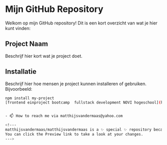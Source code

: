 # Mijn GitHub Repository

Welkom op mijn GitHub repository! Dit is een kort overzicht van wat je hier kunt vinden:

## Project Naam

Beschrijf hier kort wat je project doet.

## Installatie

Beschrijf hier hoe mensen je project kunnen installeren of gebruiken. Bijvoorbeeld:

```bash
npm install my-project
[frontend einproject bootcamp  fullstack development NOVI hogeschool](https://github.com/matthijsvandermaas/eindOpdrachtMatthijsVanDerMaasss.git)


- 📫 How to reach me via matthijsvandermaas@yahoo.com

<!---
matthijsvandermaas/matthijsvandermaas is a ✨ special ✨ repository because its `README.md` (this file) appears on your GitHub profile.
You can click the Preview link to take a look at your changes.
--->
